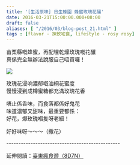 ```yaml
---
title: '[生活原味] 日生蜂園 蜂蜜玫瑰花釀'
date: 2016-03-21T15:00:00.000+08:00
draft: false
aliases: [ "/2016/03/blog-post_21.html" ]
tags : [flavor - 揀飲宅食, lifestyle - rosy rosy]
---
```


苗栗縣嘅蜂蜜，再配埋乾燥玫瑰嘅花釀  
真係完全無辦法說服自己唔買囉！  

![](/images/jsbeerose.jpg)

玫瑰花浸响濃郁嘅油桐花蜜度  
慢慢浸到成樽蜜糖都充滿玫瑰花香  
  
唔止係香味，而食落都係好鬼花  
味道濃郁又甜味，最重要都係：  
好花，爆玫瑰嗰隻呀老細！  
  
好好味呀～～～（撒花）
  
\-----------------------------------------------  
  
延伸閱讀：[臺東瘋食遊（8D7N）](https://hidie.net/taitung8d7n/)
